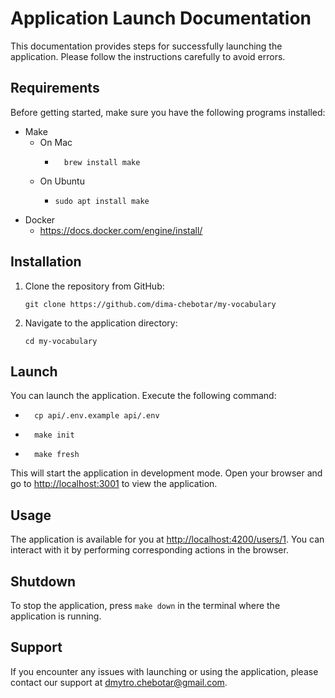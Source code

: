 # Application Launch Documentation

This documentation provides steps for successfully launching the application. Please follow the instructions carefully to avoid errors.

## Requirements

Before getting started, make sure you have the following programs installed:

- Make
  - On Mac
    - ```
        brew install make
        ```
  - On Ubuntu
      - ```
        sudo apt install make
        ```
- Docker
  - https://docs.docker.com/engine/install/

## Installation

1. Clone the repository from GitHub:

    ```
    git clone https://github.com/dima-chebotar/my-vocabulary
    ```

2. Navigate to the application directory:

    ```
    cd my-vocabulary
    ```

## Launch

You can launch the application. Execute the following command:

- ```
    cp api/.env.example api/.env
  ```
- ```
    make init
  ```
- ```
    make fresh
  ```

This will start the application in development mode. Open your browser and go to [http://localhost:3001](http://localhost:3001) to view the application.

## Usage

The application is available for you at [http://localhost:4200/users/1](http://localhost:4200/users/1). You can interact with it by performing corresponding actions in the browser.

## Shutdown

To stop the application, press `make down` in the terminal where the application is running.

## Support

If you encounter any issues with launching or using the application, please contact our support at dmytro.chebotar@gmail.com.


